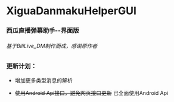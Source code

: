 # XiguaDanmakuHelperGUI
### 西瓜直播弹幕助手--界面版
###### 基于BiliLive_DM制作而成，感谢原作者

### 更新计划：

- 增加更多类型消息的解析

+ ~~使用Android Api接口，避免网页接口更新~~
        已全面使用Android Api
